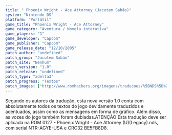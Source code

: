 ```yaml
---
title: " Phoenix Wright - Ace Attorney (Jacutem Sabão)"
system: "Nintendo DS"
platform: "Portátil"
game_title: "Phoenix Wright - Ace Attorney"
game_category: "Aventura / Novela interativa"
game_players: "1"
game_developer: "Capcom"
game_publisher: "Capcom"
game_release_date: "12/10/2005"
patch_author: "undefined"
patch_group: "Jacutem Sabão"
patch_site: "Nenhum"
patch_version: "1.0"
patch_release: "undefined"
patch_type: "xdelta3"
patch_progress: "Textos"
patch_images: ["http://www.romhackers.org/imagens/traducoes/%5BNDS%5D%20Phoenix%20Wright%20-%20Ace%20Attorney%20-%20Jacutem%20Sab%C3%A3o%20-%201.jpg","http://www.romhackers.org/imagens/traducoes/%5BNDS%5D%20Phoenix%20Wright%20-%20Ace%20Attorney%20-%20Jacutem%20Sab%C3%A3o%20-%202.jpg","http://www.romhackers.org/imagens/traducoes/%5BNDS%5D%20Phoenix%20Wright%20-%20Ace%20Attorney%20-%20Jacutem%20Sab%C3%A3o%20-%203.jpg"]
---
```

Segundo os autores da tradução, esta nova versão 1.0 conta com absolutamente todos os textos do jogo devidamente traduzidos e acentuados, assim como as mensagens em forma de gráfico. Além disso, as vozes do jogo também foram dubladas.ATENÇÃO:Esta tradução deve ser aplicada na ROM 0127 - Phoenix Wright - Ace Attorney (U)(Legacy).nds, com serial NTR-AGYE-USA e CRC32 BE5FB8D8.